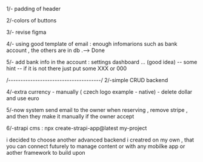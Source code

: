 
1/- padding of header 

2/-colors of buttons 

3/- revise figma 

4/- using good template of email : enough infomarions such as bank account , the others are in db .--> Done

5/- add bank info in the account : settings dashboard ... (good idea) -- some hint -- if it is not there just put some XXX or 000


/--------------------------------------/
2/-simple CRUD backend 

4/-extra currency - manually ( czech logo example - native) - delete dollar and use euro 

5/-now system  send email to the owner when reserving  , remove stripe , and then they make it manually if the owner accept 


6/-strapi cms : 
npx create-strapi-app@latest my-project


i decided to choose another advanced backend i creatred on my own , that you can connect futurely to manage content or with any mobilke app or aother framework to build upon




